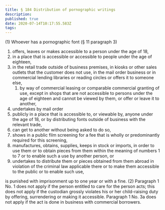 ```yaml
---
title: § 184 Distribution of pornographic writings
description: 
published: true
date: 2020-07-14T10:17:55.583Z
tags: 
---
```


(1) Whoever has a pornographic font (§ 11 paragraph 3)
1. offers, leaves or makes accessible to a person under the age of 18,
1. in a place that is accessible or accessible to people under the age of eighteen,
1. in the retail trade outside of business premises, in kiosks or other sales outlets that the customer does not use, in the mail order business or in commercial lending libraries or reading circles or offers it to someone else,
	1. by way of commercial leasing or comparable commercial granting of use, except in shops that are not accessible to persons under the age of eighteen and cannot be viewed by them, or offer or leave it to another,
1. undertakes by mail order
1. publicly in a place that is accessible to, or viewable by, anyone under the age of 18, or by distributing fonts outside of business with the relevant trade,
1. can get to another without being asked to do so,
1. shows in a public film screening for a fee that is wholly or predominantly required for this screening,
1. manufactures, obtains, supplies, keeps in stock or imports, in order to use them or to obtain pieces from them within the meaning of numbers 1 to 7 or to enable such a use by another person, or
1. undertakes to distribute them or pieces obtained from them abroad in violation of the criminal law applicable there or to make them accessible to the public or to enable such use,

is punished with imprisonment up to one year or with a fine.
(2) Paragraph 1 No. 1 does not apply if the person entitled to care for the person acts; this does not apply if the custodian grossly violates his or her child-raising duty by offering, surrendering or making it accessible. Paragraph 1 No. 3a does not apply if the act is done in business with commercial borrowers.